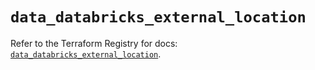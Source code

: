 # `data_databricks_external_location`

Refer to the Terraform Registry for docs: [`data_databricks_external_location`](https://registry.terraform.io/providers/databricks/databricks/1.92.0/docs/data-sources/external_location).
